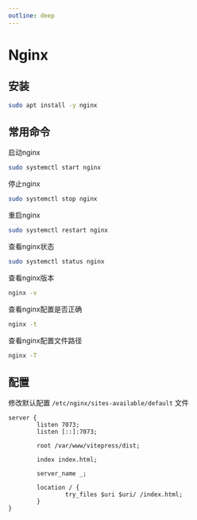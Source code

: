 ```yaml
---
outline: deep
---
```


# Nginx

## 安装

```bash
sudo apt install -y nginx
```

## 常用命令

启动nginx

```bash
sudo systemctl start nginx
```

停止nginx

```bash
sudo systemctl stop nginx
```

重启nginx

```bash
sudo systemctl restart nginx
```

查看nginx状态

```bash
sudo systemctl status nginx
```

查看nginx版本

```bash
nginx -v
```

查看nginx配置是否正确

```bash
nginx -t
```

查看nginx配置文件路径

```bash
nginx -T
```

## 配置

修改默认配置 `/etc/nginx/sites-available/default` 文件

```nginx
server {
        listen 7073;
        listen [::]:7073;

        root /var/www/vitepress/dist;

        index index.html;

        server_name _;

        location / {
                try_files $uri $uri/ /index.html;
        }
}
```